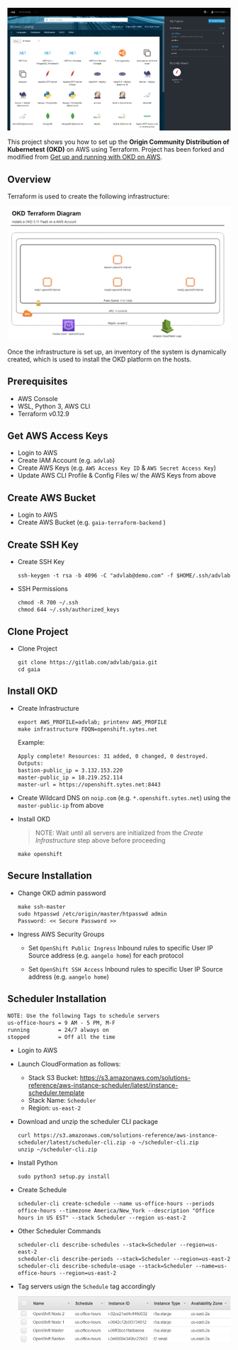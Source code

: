 ![Intro](./docs/okd_3.11_screenshot.png)

This project shows you how to set up the **Origin Community Distribution of Kubernetest (OKD)** on AWS using Terraform. Project has been forked and modified from [Get up and running with OKD on AWS](http://www.dwmkerr.com/get-up-and-running-with-openshift-on-aws/). 

## Overview

Terraform is used to create the following infrastructure:

![Network Diagram](./docs/network-diagram.png)

Once the infrastructure is set up, an inventory of the system is dynamically created, which is used to install the OKD platform on the hosts.

## Prerequisites

* AWS Console
* WSL, Python 3, AWS CLI
* Terraform v0.12.9

## Get AWS Access Keys

* Login to AWS
* Create IAM Account (e.g. `advlab`)
* Create AWS Keys (e.g. `AWS Access Key ID` & `AWS Secret Access Key`)
* Update AWS CLI Profile & Config Files w/ the AWS Keys from above

## Create AWS Bucket

* Login to AWS
* Create AWS Bucket (e.g. `gaia-terraform-backend` )

## Create SSH Key

* Create SSH Key

    ```
    ssh-keygen -t rsa -b 4096 -C "advlab@demo.com" -f $HOME/.ssh/advlab
    ```

* SSH Permissions

    ```
    chmod -R 700 ~/.ssh
    chmod 644 ~/.ssh/authorized_keys    
    ```

## Clone Project	

* Clone Project

	```
	git clone https://gitlab.com/advlab/gaia.git
	cd gaia
	```

## Install OKD

* Create Infrastructure

	```
	export AWS_PROFILE=advlab; printenv AWS_PROFILE
	make infrastructure FDQN=openshift.sytes.net
	```
	
	Example:

	```
	Apply complete! Resources: 31 added, 0 changed, 0 destroyed.
	Outputs:
	bastion-public_ip = 3.132.153.220
	master-public_ip = 18.219.252.114
	master-url = https://openshift.sytes.net:8443
	```

* Create Wildcard DNS on `noip.com` (e.g. `*.openshift.sytes.net`) using the `master-public-ip` from above

* Install OKD

	> NOTE: Wait until all servers are initialized from the _Create Infrastructure_ step above before proceeding

	```
	make openshift
	```

## Secure Installation

* Change OKD admin password

	```
	make ssh-master
	sudo htpasswd /etc/origin/master/htpasswd admin
	Password: << Secure Password >>
	```

* Ingress AWS Security Groups

	* Set `OpenShift Public Ingress` Inbound rules to specific User IP Source address (e.g. `aangelo home`) for each protocol

	* Set `OpenShift SSH Access` Inbound rules to specific User IP Source address (e.g. `aangelo home`)

## Scheduler Installation

```
NOTE: Use the following Tags to schedule servers
us-office-hours = 9 AM - 5 PM, M-F
running         = 24/7 always on
stopped         = Off all the time
```	

* Login to AWS

* Launch CloudFormation as follows:

	* Stack S3 Bucket: 
		https://s3.amazonaws.com/solutions-reference/aws-instance-scheduler/latest/instance-scheduler.template
	* Stack Name: `Scheduler`
	* Region: `us-east-2`

* Download and unzip the scheduler CLI package

	```
	curl https://s3.amazonaws.com/solutions-reference/aws-instance-scheduler/latest/scheduler-cli.zip -o ~/scheduler-cli.zip
	unzip ~/scheduler-cli.zip
	```
* Install Python

	```
	sudo python3 setup.py install
	```
* Create Schedule
	
	```
	scheduler-cli create-schedule --name us-office-hours --periods office-hours --timezone America/New_York --description "Office hours in US EST" --stack Scheduler --region us-east-2
	```
* Other Scheduler Commands

	```
	scheduler-cli describe-schedules --stack=Scheduler --region=us-east-2
	scheduler-cli describe-periods --stack=Scheduler --region=us-east-2
	scheduler-cli describe-schedule-usage --stack=Scheduler --name=us-office-hours --region=us-east-2
	```

* Tag servers usign the `Schedule` tag accordingly

	![Scheduler Tags](./docs/scheduler-tags.png)	
